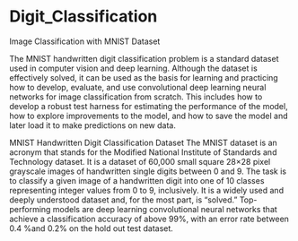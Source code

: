 # Digit_Classification
Image Classification with MNIST Dataset

The MNIST handwritten digit classification problem is a standard dataset used in computer vision and deep learning.
Although the dataset is effectively solved, it can be used as the basis for learning and practicing how to develop, evaluate, and use convolutional deep learning neural networks for image classification from scratch. This includes how to develop a robust test harness for estimating the performance of the model, how to explore improvements to the model, and how to save the model and later load it to make predictions on new data.

MNIST Handwritten Digit Classification Dataset The MNIST dataset is an acronym that stands for the Modified National Institute of Standards and Technology dataset.
It is a dataset of 60,000 small square 28×28 pixel grayscale images of handwritten single digits between 0 and 9.
The task is to classify a given image of a handwritten digit into one of 10 classes representing integer values from 0 to 9, inclusively.
It is a widely used and deeply understood dataset and, for the most part, is “solved.” Top-performing models are deep learning convolutional neural networks that achieve a classification accuracy of above 99%, with an error rate between 0.4 %and 0.2% on the hold out test dataset.
